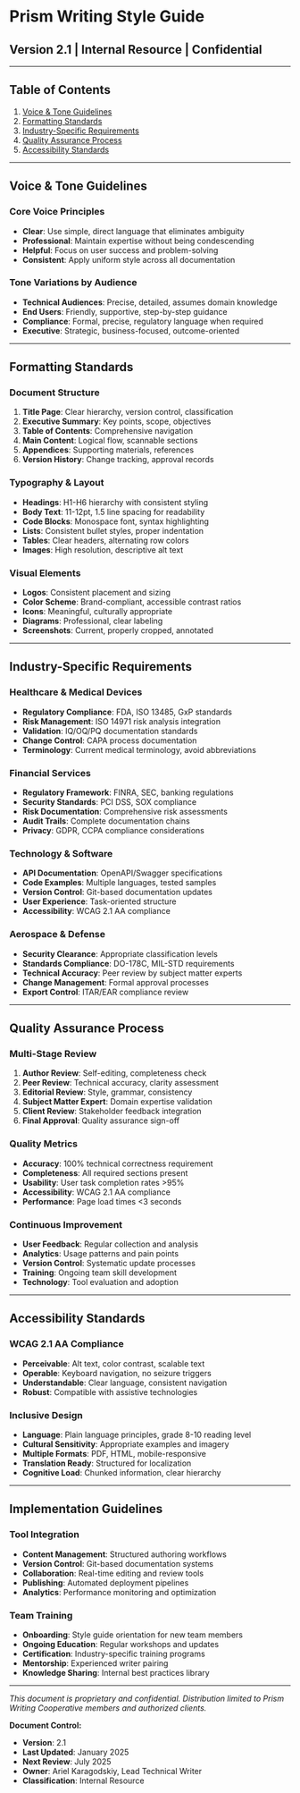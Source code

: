 # Prism Writing Style Guide
## Version 2.1 | Internal Resource | Confidential

---

## Table of Contents
1. [Voice & Tone Guidelines](#voice--tone-guidelines)
2. [Formatting Standards](#formatting-standards)
3. [Industry-Specific Requirements](#industry-specific-requirements)
4. [Quality Assurance Process](#quality-assurance-process)
5. [Accessibility Standards](#accessibility-standards)

---

## Voice & Tone Guidelines

### Core Voice Principles
- **Clear**: Use simple, direct language that eliminates ambiguity
- **Professional**: Maintain expertise without being condescending
- **Helpful**: Focus on user success and problem-solving
- **Consistent**: Apply uniform style across all documentation

### Tone Variations by Audience
- **Technical Audiences**: Precise, detailed, assumes domain knowledge
- **End Users**: Friendly, supportive, step-by-step guidance
- **Compliance**: Formal, precise, regulatory language when required
- **Executive**: Strategic, business-focused, outcome-oriented

---

## Formatting Standards

### Document Structure
1. **Title Page**: Clear hierarchy, version control, classification
2. **Executive Summary**: Key points, scope, objectives
3. **Table of Contents**: Comprehensive navigation
4. **Main Content**: Logical flow, scannable sections
5. **Appendices**: Supporting materials, references
6. **Version History**: Change tracking, approval records

### Typography & Layout
- **Headings**: H1-H6 hierarchy with consistent styling
- **Body Text**: 11-12pt, 1.5 line spacing for readability
- **Code Blocks**: Monospace font, syntax highlighting
- **Lists**: Consistent bullet styles, proper indentation
- **Tables**: Clear headers, alternating row colors
- **Images**: High resolution, descriptive alt text

### Visual Elements
- **Logos**: Consistent placement and sizing
- **Color Scheme**: Brand-compliant, accessible contrast ratios
- **Icons**: Meaningful, culturally appropriate
- **Diagrams**: Professional, clear labeling
- **Screenshots**: Current, properly cropped, annotated

---

## Industry-Specific Requirements

### Healthcare & Medical Devices
- **Regulatory Compliance**: FDA, ISO 13485, GxP standards
- **Risk Management**: ISO 14971 risk analysis integration
- **Validation**: IQ/OQ/PQ documentation standards
- **Change Control**: CAPA process documentation
- **Terminology**: Current medical terminology, avoid abbreviations

### Financial Services
- **Regulatory Framework**: FINRA, SEC, banking regulations
- **Security Standards**: PCI DSS, SOX compliance
- **Risk Documentation**: Comprehensive risk assessments
- **Audit Trails**: Complete documentation chains
- **Privacy**: GDPR, CCPA compliance considerations

### Technology & Software
- **API Documentation**: OpenAPI/Swagger specifications
- **Code Examples**: Multiple languages, tested samples
- **Version Control**: Git-based documentation updates
- **User Experience**: Task-oriented structure
- **Accessibility**: WCAG 2.1 AA compliance

### Aerospace & Defense
- **Security Clearance**: Appropriate classification levels
- **Standards Compliance**: DO-178C, MIL-STD requirements
- **Technical Accuracy**: Peer review by subject matter experts
- **Change Management**: Formal approval processes
- **Export Control**: ITAR/EAR compliance review

---

## Quality Assurance Process

### Multi-Stage Review
1. **Author Review**: Self-editing, completeness check
2. **Peer Review**: Technical accuracy, clarity assessment
3. **Editorial Review**: Style, grammar, consistency
4. **Subject Matter Expert**: Domain expertise validation
5. **Client Review**: Stakeholder feedback integration
6. **Final Approval**: Quality assurance sign-off

### Quality Metrics
- **Accuracy**: 100% technical correctness requirement
- **Completeness**: All required sections present
- **Usability**: User task completion rates >95%
- **Accessibility**: WCAG 2.1 AA compliance
- **Performance**: Page load times <3 seconds

### Continuous Improvement
- **User Feedback**: Regular collection and analysis
- **Analytics**: Usage patterns and pain points
- **Version Control**: Systematic update processes
- **Training**: Ongoing team skill development
- **Technology**: Tool evaluation and adoption

---

## Accessibility Standards

### WCAG 2.1 AA Compliance
- **Perceivable**: Alt text, color contrast, scalable text
- **Operable**: Keyboard navigation, no seizure triggers
- **Understandable**: Clear language, consistent navigation
- **Robust**: Compatible with assistive technologies

### Inclusive Design
- **Language**: Plain language principles, grade 8-10 reading level
- **Cultural Sensitivity**: Appropriate examples and imagery
- **Multiple Formats**: PDF, HTML, mobile-responsive
- **Translation Ready**: Structured for localization
- **Cognitive Load**: Chunked information, clear hierarchy

---

## Implementation Guidelines

### Tool Integration
- **Content Management**: Structured authoring workflows
- **Version Control**: Git-based documentation systems
- **Collaboration**: Real-time editing and review tools
- **Publishing**: Automated deployment pipelines
- **Analytics**: Performance monitoring and optimization

### Team Training
- **Onboarding**: Style guide orientation for new team members
- **Ongoing Education**: Regular workshops and updates
- **Certification**: Industry-specific training programs
- **Mentorship**: Experienced writer pairing
- **Knowledge Sharing**: Internal best practices library

---

*This document is proprietary and confidential. Distribution limited to Prism Writing Cooperative members and authorized clients.*

**Document Control:**
- **Version**: 2.1
- **Last Updated**: January 2025
- **Next Review**: July 2025
- **Owner**: Ariel Karagodskiy, Lead Technical Writer
- **Classification**: Internal Resource
